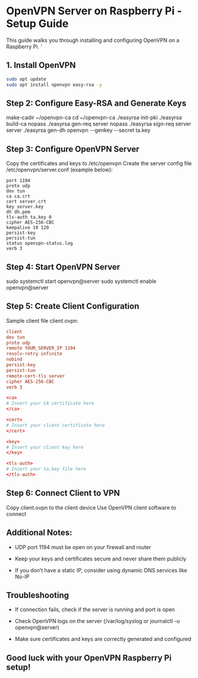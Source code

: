 # OpenVPN Server on Raspberry Pi - Setup Guide

This guide walks you through installing and configuring OpenVPN on a Raspberry Pi.
'
## 1. Install OpenVPN

```bash
sudo apt update
sudo apt install openvpn easy-rsa -y
```
## Step 2: Configure Easy-RSA and Generate Keys

make-cadir ~/openvpn-ca
cd ~/openvpn-ca
./easyrsa init-pki
./easyrsa build-ca nopass
./easyrsa gen-req server nopass
./easyrsa sign-req server server
./easyrsa gen-dh
openvpn --genkey --secret ta.key

## Step 3: Configure OpenVPN Server

Copy the certificates and keys to /etc/openvpn
Create the server config file /etc/openvpn/server.conf (example below):
```
port 1194
proto udp
dev tun
ca ca.crt
cert server.crt
key server.key
dh dh.pem
tls-auth ta.key 0
cipher AES-256-CBC
keepalive 10 120
persist-key
persist-tun
status openvpn-status.log
verb 3
```

## Step 4: Start OpenVPN Server
sudo systemctl start openvpn@server
sudo systemctl enable openvpn@server

## Step 5: Create Client Configuration

Sample client file client.ovpn:
```conf
client
dev tun
proto udp
remote YOUR_SERVER_IP 1194
resolv-retry infinite
nobind
persist-key
persist-tun
remote-cert-tls server
cipher AES-256-CBC
verb 3

<ca>
# Insert your CA certificate here
</ca>

<cert>
# Insert your client certificate here
</cert>

<key>
# Insert your client key here
</key>

<tls-auth>
# Insert your ta.key file here
</tls-auth>
```

## Step 6: Connect Client to VPN

Copy client.ovpn to the client device
Use OpenVPN client software to connect

## Additional Notes:
 * UDP port 1194 must be open on your firewall and router

 * Keep your keys and certificates secure and never share them publicly

 * If you don’t have a static IP, consider using dynamic DNS services like No-IP

## Troubleshooting
* If connection fails, check if the server is running and port is open

* Check OpenVPN logs on the server (/var/log/syslog or journalctl -u openvpn@server)

* Make sure certificates and keys are correctly generated and configured


## Good luck with your OpenVPN Raspberry Pi setup!
